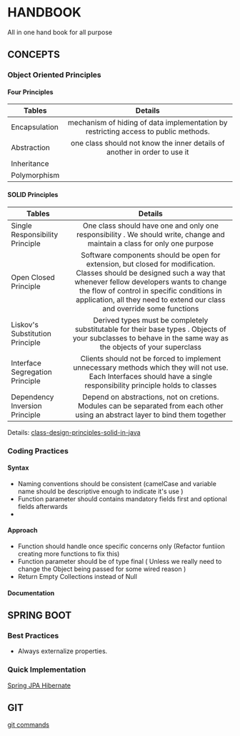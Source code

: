 # HANDBOOK
All in one hand book for all purpose
## CONCEPTS
### Object Oriented Principles
#### Four Principles
| Tables                             | Details          
| -------------- |:-------------------------------------------------------------------------------------------------------:|
| Encapsulation  | mechanism of hiding of data implementation by restricting access to public methods.  |
| Abstraction    | one class should not know the inner details of another in order to use it |
| Inheritance    |  |
| Polymorphism   |  |


#### SOLID Principles
| Tables                             | Details          
| ---------------------------------- |:------------------------------------------------------------------------------------------------:|
| Single Responsibility Principle    | One class should have one and only one responsibility . We should write, change and maintain a class for only one purpose |
| Open Closed Principle              | Software components should be open for extension, but closed for modification. Classes should be designed such a way that whenever fellow developers wants to change the flow of control in specific conditions in application, all they need to extend our class and override some functions |
| Liskov's Substitution Principle    | Derived types must be completely substitutable for their base types . Objects of your subclasses to behave in the same way as the objects of your superclass |
| Interface Segregation Principle    | Clients should not be forced to implement unnecessary methods which they will not use. Each Interfaces should have a single responsibility principle holds to classes |
| Dependency Inversion Principle     | Depend on abstractions, not on cretions. Modules can be separated from each other using an abstract layer to bind them together |

Details:
<a href="https://howtodoinjava.com/best-practices/5-class-design-principles-solid-in-java" target="_blank">class-design-principles-solid-in-java</a>

### Coding Practices
#### Syntax
* Naming conventions should be consistent (camelCase and variable name should be descriptive enough to indicate it's use )
* Function parameter should contains mandatory fields first and optional fields afterwards
* 
#### Approach
* Function should handle once specific concerns only (Refactor funtiion creating more functions to fix this)
* Function parameter should be of type final ( Unless we really need to change the Object being passed for some wired reason ) 
* Return Empty Collections instead of Null
#### Documentation

## SPRING BOOT
### Best Practices
* Always externalize properties.

### Quick Implementation
[Spring JPA Hibernate](https://gist.github.com/atishchoudhury/16c6e7290dcfde065cf359768fc351aa/e91ed6579dc6f0950fce2a3024b99347be418b79#file-readme-md)

## GIT
[git commands](/git-commands)
